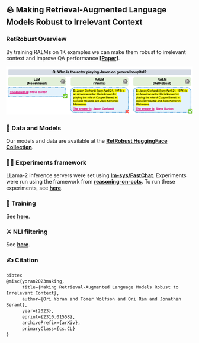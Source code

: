 ## 🪨️ Making Retrieval-Augmented Language Models Robust to Irrelevant Context

### RetRobust Overview
By training RALMs on 1K examples we can make them robust to irrelevant context and improve QA performance
[**[Paper]**](http://arxiv.org/abs/2310.01558).

![Alt text](images/retrobust_fig_1.png?raw=true "Retrobust examples")


###  🤗 Data and Models
Our models and data are available at the [**RetRobust HuggingFace Collection**](https://huggingface.co/collections/Ori/retrobust-65198eef2b4fffcb4100e163).

### 🧗🏽 Experiments framework
LLama-2 inference servers were set using [**lm-sys/FastChat**](https://github.com/lm-sys/FastChat). Experiments were run using the framework from [**reasoning-on-cots**](https://github.com/oriyor/reasoning-on-cots). To run these experiments, see [**here**](https://github.com/oriyor/reasoning-on-cots/tree/master/src/experiments/retrobust).

### 🏃‍ Training
See [**here**](training/README.md).

### ⚔️️ NLI filtering
See [**here**](nli/README.md).

### ✍ Citation
```
bibtex
@misc{yoran2023making,
      title={Making Retrieval-Augmented Language Models Robust to Irrelevant Context}, 
      author={Ori Yoran and Tomer Wolfson and Ori Ram and Jonathan Berant},
      year={2023},
      eprint={2310.01558},
      archivePrefix={arXiv},
      primaryClass={cs.CL}
}
```
